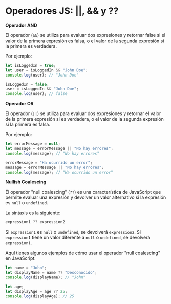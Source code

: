 # Operadores JS: ||, && y ??

**Operador AND**

El operador (`&&`) se utiliza para evaluar dos expresiones y retornar false si el valor de la primera expresión es falsa, o el valor de la segunda expresión si la primera es verdadera. 

Por ejemplo:

```jsx
let isLoggedIn = true;
let user = isLoggedIn && "John Doe";
console.log(user); // "John Doe"

isLoggedIn = false;
user = isLoggedIn && "John Doe";
console.log(user); // false
```

**Operador OR**

El operador (`||`) se utiliza para evaluar dos expresiones y retornar el valor de la primera expresión si es verdadera, o el valor de la segunda expresión si la primera es falsa.

Por ejemplo:

```jsx
let errorMessage = null;
let message = errorMessage || "No hay errores";
console.log(message); // "No hay errores"

errorMessage = "Ha ocurrido un error";
message = errorMessage || "No hay errores";
console.log(message); // "Ha ocurrido un error"
```

**Nullish Coalescing**

El operador "null coalescing" (`??`) es una característica de JavaScript que permite evaluar una expresión y devolver un valor alternativo si la expresión es `null` o `undefined`. 

La sintaxis es la siguiente:

```jsx
expression1 ?? expression2
```

Si `expression1` es `null` o `undefined`, se devolverá `expression2`. Si `expression1` tiene un valor diferente a `null` o `undefined`, se devolverá `expression1`.

Aquí tienes algunos ejemplos de cómo usar el operador "null coalescing" en JavaScript:

```jsx
let name = "John";
let displayName = name ?? "Desconocido";
console.log(displayName); // "John"

let age;
let displayAge = age ?? 25;
console.log(displayAge); // 25
```
